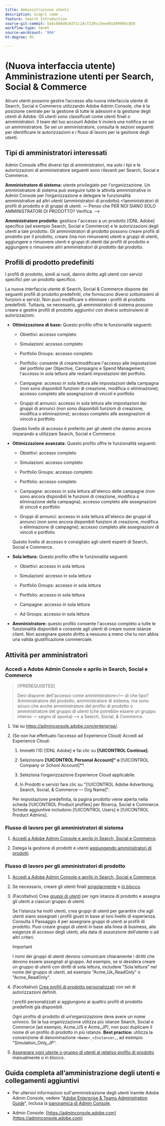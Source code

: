 ```yaml
---
title: Amministrazione utenti
description: Scopri come .
feature: Search Introduction
source-git-commit: 5a4c608d8c8371c24cf220cc5eed9a39989dc850
workflow-type: tm+mt
source-wordcount: '904'
ht-degree: 0%

---
```


# (Nuova interfaccia utente) Amministrazione utenti per Search, Social &amp; Commerce

Alcuni utenti possono gestire l’accesso alla nuova interfaccia utente di Search, Social e Commerce utilizzando Adobe Admin Console, che è la posizione centrale per la gestione di tutte le adesioni e la gestione degli utenti di Adobe. Gli utenti sono classificati come utenti finali o amministratori. Il team del tuo account Adobe ti invierà una notifica se sei un amministratore. Se sei un amministratore, consulta le sezioni seguenti per identificare le autorizzazioni e i flussi di lavoro per la gestione degli utenti.<!-- How can you see what your user role is, or will your Adobe Account Team tell you? -->

## Tipi di amministratori interessati

Admin Console offre diversi tipi di amministratori, ma solo i tipi e le autorizzazioni di amministratore seguenti sono rilevanti per Search, Social e Commerce.

**Amministratore di sistema:** utente privilegiato per l&#39;organizzazione. Un amministratore di sistema può eseguire tutte le attività amministrative in Admin Console per l’organizzazione e delegare le funzionalità amministrative ad altri utenti (amministratori di prodotto).&lt;!amministratori di profili di prodotto e di gruppi di utenti.  — Penso che PER NOI SIANO SOLO AMMINISTRATORI DI PRODOTTO?  Verifica. —>

**Amministratore prodotto:** gestisce l&#39;accesso a un prodotto [!DNL Adobe] specifico (ad esempio Search, Social e Commerce) e le autorizzazioni degli utenti a tale prodotto. Gli amministratori di prodotto possono creare profili di prodotto per il prodotto, creare (ma non rimuovere) utenti e gruppi di utenti, aggiungere o rimuovere utenti e gruppi di utenti dai profili di prodotto e aggiungere o rimuovere altri amministratori di prodotto dal prodotto.

<!--
**Product profile admin:** Manages assigned product profiles for individual products. A product profile admin can add (but not remove) users and user groups to the organization; add or remove users and user groups from product profiles; and assign or revoke permissions from product profiles. [I don't think this is applicable: and manage the product roles for product profiles.]

**User group admin:** Manages assigned user groups and their access rights. A user group admin can add or remove users from groups and add or remove user group admins from groups.
-->

## Profili di prodotto predefiniti

I profili di prodotto, simili ai ruoli, danno diritto agli utenti con servizi specifici per un prodotto specifico.

La nuova interfaccia utente di Search, Social &amp; Commerce dispone dei seguenti profili di prodotto predefiniti, che forniscono diversi sottoinsiemi di funzioni e servizi. Non puoi modificare o eliminare i profili di prodotto predefiniti. Tuttavia, se necessario, gli amministratori di sistema possono creare e gestire profili di prodotto aggiuntivi con diversi sottoinsiemi di autorizzazioni.

* **Ottimizzazione di base:** Questo profilo offre le funzionalità seguenti:

   * Obiettivi: accesso completo

   * Simulazioni: accesso completo

   * Portfolio Groups: accesso completo

   * Portfolio: consente di creare/modificare l&#39;accesso alle impostazioni del portfolio per Objective, Campaigns e Spend Management; l&#39;accesso in sola lettura alle restanti impostazioni del portfolio.

   * Campagne: accesso in sola lettura alle impostazioni della campagna (non sono disponibili funzioni di creazione, modifica o eliminazione); accesso completo alle assegnazioni di vincoli e portfolio<!-- Is that the correct wording? -->

   * Gruppi di annunci: accesso in sola lettura alle impostazioni dei gruppi di annunci (non sono disponibili funzioni di creazione, modifica o eliminazione); accesso completo alle assegnazioni di vincoli e portfolio<!-- Is that the correct wording? -->

  Questo livello di accesso è preferito per gli utenti che stanno ancora imparando a utilizzare Search, Social e Commerce.

* **Ottimizzazione avanzata:** Questo profilo offre le funzionalità seguenti:

   * Obiettivi: accesso completo

   * Simulazioni: accesso completo

   * Portfolio Groups: accesso completo

   * Portfolio: accesso completo

   * Campagne: accesso in sola lettura all&#39;elenco delle campagne (non sono ancora disponibili le funzioni di creazione, modifica o eliminazione della campagna); accesso completo alle assegnazioni di vincoli e portfolio<!-- Is that the correct wording? -->

   * Gruppi di annunci: accesso in sola lettura all&#39;elenco dei gruppi di annunci (non sono ancora disponibili funzioni di creazione, modifica o eliminazione di campagne); accesso completo alle assegnazioni di vincoli e portfolio<!-- Is that the correct wording? -->

  Questo livello di accesso è consigliato agli utenti esperti di Search, Social e Commerce.

* **Sola lettura:** Questo profilo offre le funzionalità seguenti:

   * Obiettivi: accesso in sola lettura

   * Simulazioni: accesso in sola lettura

   * Portfolio Groups: accesso in sola lettura

   * Portfolio: accesso in sola lettura

   * Campagne: accesso in sola lettura

   * Ad Groups: accesso in sola lettura

* **Amministratore:** questo profilo consente l&#39;accesso completo a tutte le funzionalità disponibili e consente agli utenti di creare nuove istanze client. Non assegnare questo diritto a nessuno a meno che tu non abbia una valida giustificazione commerciale.

<!-- Do I need to include this? If so, adjust wording as needed

## Product-specific instances

 -->

## Attività per amministratori

### Accedi a Adobe Admin Console e aprilo in Search, Social e Commerce

>[!PREREQUISITES]
>
>Devi disporre dell&#39;accesso come amministratore&lt;!— di che tipo? Amministratore del prodotto, amministratore di sistema, ma sono sicuro che anche amministratore del profilo di prodotto o amministratore del gruppo di utenti (che potrebbe essere un gruppo interno — segno di spunta) —> a Search, Social, &amp; Commerce.

1. Vai su https://adminconsole.adobe.com/enterprise/.

1. (Se non hai effettuato l’accesso ad Experience Cloud) Accedi ad Experience Cloud:

   1. Immetti l&#39;ID [!DNL Adobe] e fai clic su **[!UICONTROL Continue]**.

   1. Selezionare **[!UICONTROL Personal Account]&quot; o &#x200B;** [!UICONTROL Company or School Account]**.<!-- Will it necessarily be "Company or School Account?" -->

   1. Seleziona l’organizzazione Experience Cloud applicabile.

   1. In Prodotti e servizi fare clic su &quot;[!UICONTROL Adobe Advertising, Search, Social, & Commerce — Org Name]&quot;.

   Per impostazione predefinita, la pagina prodotto viene aperta nella scheda [!UICONTROL Product profiles] per Ricerca, Social e Commerce. Schede aggiuntive includono [!UICONTROL Users] e [!UICONTROL Product Admins].

### Flusso di lavoro per gli amministratori di sistema

1. [Accedi a Adobe Admin Console e aprilo in Search, Social e Commerce](#open-admin-console).

1. Delega la gestione di prodotti e utenti [aggiungendo amministratori di prodotti](https://helpx.adobe.com/it/enterprise/using/admin-roles.html#enterprise).

<!-- what else? -->

### Flusso di lavoro per gli amministratori di prodotto

1. [Accedi a Adobe Admin Console e aprilo in Search, Social e Commerce](#open-admin-console).

1. Se necessario, creare gli utenti finali [singolarmente](https://helpx.adobe.com/it/enterprise/using/manage-users-individually.html) o [in blocco](https://helpx.adobe.com/it/enterprise/using/bulk-upload-users.html).

1. (Facoltativo) Crea [gruppi di utenti](https://helpx.adobe.com/it/enterprise/using/user-groups.html) per ogni istanza di prodotto e assegna gli utenti a ciascun gruppo di utenti.

   Se l’istanza ha molti utenti, crea gruppi di utenti per garantire che agli utenti siano assegnati i profili giusti in base al loro livello di esperienza. Consulta il Passaggio 4 per assegnare gruppi di utenti ai profili di prodotto. Puoi creare gruppi di utenti in base alla linea di business, alle esigenze di accesso degli utenti, alla data di assunzione dell’utente o ad altri criteri.

   >[!IMPORTANT]
   >
   >I nomi dei gruppi di utenti devono comunicare chiaramente i diritti che devono essere assegnati al gruppo. Ad esempio, se si desidera creare un gruppo di utenti con diritti di sola lettura, includere &quot;Sola lettura&quot; nel nome del gruppo di utenti, ad esempio &quot;Acme_Uk_ReadOnly&quot; o &quot;Acme_ReadOnly&quot;.

1. (Facoltativo) [Crea profili di prodotto personalizzati](https://helpx.adobe.com/it/enterprise/using/manage-product-profiles.html) con set di autorizzazioni definiti.

   I profili personalizzati si aggiungono ai quattro profili di prodotto predefiniti già disponibili.

   Ogni profilo di prodotto di un’organizzazione deve avere un nome univoco. Se la tua organizzazione utilizza più istanze Search, Social e Commerce (ad esempio, Acme_US e Acme_JP), non puoi duplicare il nome di un profilo di prodotto in più istanze. **Best practice:** utilizza la convenzione di denominazione `<Name>_<Instance>,`, ad esempio &quot;Simulation_Only_JP&quot;.

1. [Assegnare ogni utente o gruppo di utenti al relativo profilo di prodotto](https://helpx.adobe.com/it/enterprise/using/manage-product-profiles.html) manualmente o in blocco.

## Guida completa all’amministrazione degli utenti e collegamenti aggiuntivi

* Per ulteriori informazioni sull&#39;amministrazione degli utenti tramite Adobe Admin Console, vedere &quot;[Adobe Enterprise &amp; Teams Administration Guide](https://helpx.adobe.com/it/enterprise/admin-guide.html)&quot;, inclusa la [panoramica di Admin Console](https://helpx.adobe.com/it/enterprise/using/admin-console.html).

* Admin Console: [https://adminconsole.adobe.com](https://adminconsole.adobe.com)
